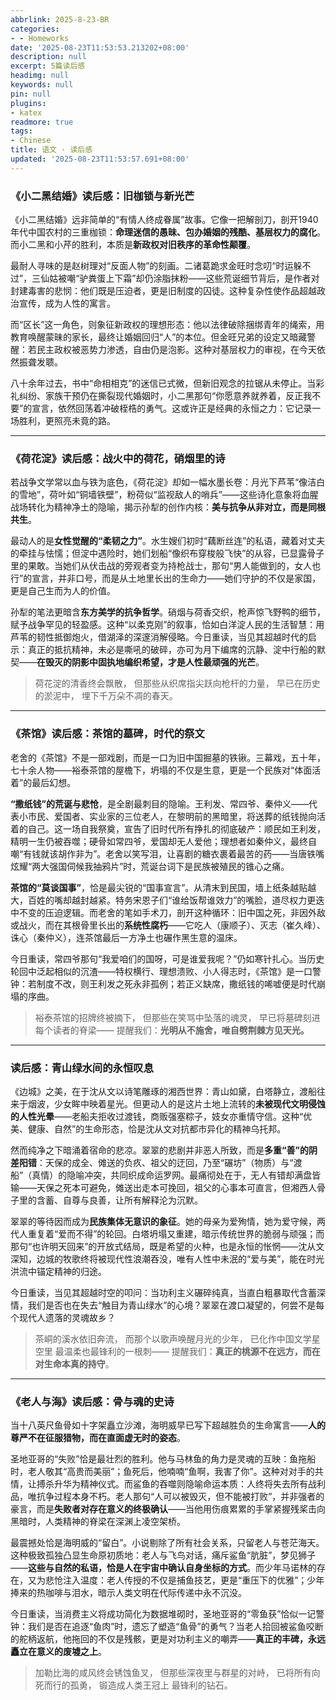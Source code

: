 ```yaml
---
abbrlink: 2025-8-23-BR
categories:
- - Homeworks
date: '2025-08-23T11:53:53.213202+08:00'
description: null
excerpt: 5篇读后感
headimg: null
keywords: null
pin: null
plugins:
- katex
readmore: true
tags:
- Chinese
title: 语文 · 读后感
updated: '2025-08-23T11:53:57.691+08:00'
---
```

### 《小二黑结婚》读后感：旧枷锁与新光芒

《小二黑结婚》远非简单的“有情人终成眷属”故事。它像一把解剖刀，剖开1940年代中国农村的三重枷锁：**命理迷信的愚昧、包办婚姻的残酷、基层权力的腐化**。而小二黑和小芹的胜利，本质是**新政权对旧秩序的革命性颠覆**。

最耐人寻味的是赵树理对“反面人物”的刻画。二诸葛跪求金旺时念叨“时运躲不过”，三仙姑被嘲“驴粪蛋上下霜”却仍涂脂抹粉——这些荒诞细节背后，是作者对封建毒害的悲悯：他们既是压迫者，更是旧制度的囚徒。这种复杂性使作品超越政治宣传，成为人性的寓言。

而“区长”这一角色，则象征新政权的理想形态：他以法律破除捆绑青年的绳索，用教育唤醒蒙昧的家长，最终让婚姻回归“人”的本位。但金旺兄弟的设定又暗藏警醒：若民主政权被恶势力渗透，自由仍是泡影。这种对基层权力的审视，在今天依然振聋发聩。

八十余年过去，书中“命相相克”的迷信已式微，但新旧观念的拉锯从未停止。当彩礼纠纷、家族干预仍在撕裂现代婚姻时，小二黑那句“你愿意养就养着，反正我不要”的宣言，依然回荡着冲破桎梏的勇气。这或许正是经典的永恒之力：它记录一场胜利，更照亮未竟的路。

---

### 《荷花淀》读后感：战火中的荷花，硝烟里的诗

若战争文学常以血与铁为底色，《荷花淀》却如一幅水墨长卷：月光下芦苇“像洁白的雪地”，荷叶如“铜墙铁壁”，粉荷似“监视敌人的哨兵”——这些诗化意象将血腥战场转化为精神净土的隐喻，揭示孙犁的创作内核：**美与抗争从非对立，而是同根共生**。

最动人的是**女性觉醒的“柔韧之力”**。水生嫂们初时“藕断丝连”的私语，藏着对丈夫的牵挂与怯懦；但淀中遇险时，她们划船“像织布穿梭般飞快”的从容，已显露骨子里的果敢。当她们从伏击战的旁观者变为持枪战士，那句“男人能做到的，女人也行”的宣言，并非口号，而是从土地里长出的生命力——她们守护的不仅是家国，更是自己生而为人的价值。

孙犁的笔法更暗含**东方美学的抗争哲学**。硝烟与荷香交织，枪声惊飞野鸭的细节，赋予战争罕见的轻盈感。这种“以柔克刚”的叙事，恰如白洋淀人民的生活智慧：用芦苇的韧性抵御炮火，借湖泽的深邃消解侵略。今日重读，当见其超越时代的启示：真正的抵抗精神，未必是嘶吼的破碎，亦可为月下编席的沉静、淀中行船的默契——**在毁灭的阴影中固执地编织希望，才是人性最顽强的光芒**。

> 荷花淀的清香终会飘散，
> 但那些从织席指尖跃向枪杆的力量，
> 早已在历史的淤泥中，
> 埋下千万朵不凋的春天。

---

### 《茶馆》读后感：茶馆的墓碑，时代的祭文

老舍的《茶馆》不是一部戏剧，而是一口为旧中国掘墓的铁锹。三幕戏，五十年，七十余人物——裕泰茶馆的屋檐下，坍塌的不仅是生意，更是一个民族对“体面活着”的最后幻想。

**“撒纸钱”的荒诞与悲怆**，是全剧最刺目的隐喻。王利发、常四爷、秦仲义——代表小市民、爱国者、实业家的三位老人，在黎明前的黑暗里，将送葬的纸钱抛向活着的自己。这一场自我祭奠，宣告了旧时代所有挣扎的彻底破产：顺民如王利发，精明一生仍被吞噬；硬骨如常四爷，爱国却无人爱他；理想者如秦仲义，最终自嘲“有钱就该胡作非为”。老舍以笑写泪，让喜剧的糖衣裹着最苦的药——当唐铁嘴炫耀“两大强国伺候我抽鸦片”时，荒诞台词下是民族被殖民的锥心之痛。

**茶馆的“莫谈国事”**，恰是最尖锐的“国事宣言”。从清末到民国，墙上纸条越贴越大，百姓的嘴却越封越紧。特务宋恩子们“谁给饭帮谁效力”的嘴脸，道尽权力更迭中不变的压迫逻辑。而老舍的笔如手术刀，剖开这种循环：旧中国之死，非因外敌或战火，而在其根骨里长出的**系统性腐朽**——它吃人（康顺子）、灭志（崔久峰）、诛心（秦仲义），连茶馆最后一方净土也碾作黑生意的温床。

今日重读，常四爷那句“我爱咱们的国呀，可是谁爱我呢？”仍如寒针扎心。当历史轮回中泛起相似的沉渣——特权横行、理想溃败、小人得志时，《茶馆》是一口警钟：若制度不改，则王利发之死永非孤例；若正义缺席，撒纸钱的唏嘘便是时代崩塌的序曲。

> 裕泰茶馆的招牌终被摘下，
> 但那些在笑骂中坠落的魂灵，
> 早已将墓碑刻进每个读者的脊梁——
> 提醒我们：**光明从不施舍，唯自劈荆棘方见天光。**

---

### 读后感：青山绿水间的永恒叹息

《边城》之美，在于沈从文以诗笔雕琢的湘西世界：青山如黛，白塔静立，渡船往来于烟波，少女眸中映着星光。但更动人的是这片土地上流转的**未被现代文明侵蚀的人性光晕**——老船夫拒收过渡钱，商贩强塞粽子，妓女亦重情守信。这种“优美、健康、自然”的生命形态，恰是沈从文对抗都市异化的精神乌托邦。

然而纯净之下暗涌着宿命的悲凉。翠翠的悲剧并非恶人所致，而是**多重“善”的阴差阳错**：天保的成全、傩送的负疚、祖父的迂回，乃至“碾坊”（物质）与“渡船”（真情）的隐喻冲突，共同织成命运罗网。最痛彻处在于，无人有错却满盘皆输——天保之死本可避免，傩送出走本可挽回，祖父的心事本可直言，但湘西人骨子里的含蓄、自尊与良善，让所有解释沦为沉默。

翠翠的等待因而成为**民族集体无意识的象征**。她的母亲为爱殉情，她为爱守候，两代人重复着“爱而不得”的轮回。白塔坍塌又重建，暗示传统世界的脆弱与顽强；而那句“也许明天回来”的开放式结局，既是希望的火种，也是永恒的怅惘——沈从文深知，边城的牧歌终将被现代性浪潮吞没，唯有人性中未泯的“爱与美”，能在时光洪流中锚定精神的归途。

今日重读，当见其超越时空的叩问：当功利主义碾碎纯真，当直白粗暴取代含蓄深情，我们是否也在失去“触目为青山绿水”的心境？翠翠在渡口凝望的，何尝不是每个现代人遗落的灵魂故乡？

> 茶峒的溪水依旧奔流，
> 而那个以歌声唤醒月光的少年，
> 已化作中国文学星空里
> 最温柔也最锋利的一根刺——
> 提醒我们：**真正的桃源不在远方，而在对生命本真的持守**。

---

### 《老人与海》读后感：骨与魂的史诗

当十八英尺鱼骨如十字架矗立沙滩，海明威早已写下超越胜负的生命寓言——**人的尊严不在征服猎物，而在直面虚无时的姿态**。

圣地亚哥的“失败”恰是最壮烈的胜利。他与马林鱼的角力是灵魂的互映：鱼拖船时，老人敬其“高贵而美丽”；鱼死后，他喃喃“鱼啊，我害了你”。这种对对手的共情，让搏杀升华为精神仪式。而鲨鱼的吞噬则隐喻命运本质：人终将失去所有战利品，唯抗争过程本身不朽。老人那句“人可以被毁灭，但不能被打败”，并非强者的豪言，而是**失败者对存在意义的终极确认**——当他用伤痕累累的手掌紧握残桨击向黑暗时，人类精神的脊梁在深渊上凌空架桥。

最震撼处恰是海明威的“留白”。小说剔除了所有社会关系，只留老人与苍茫海天。这种极致孤独凸显生命原初质地：老人与飞鸟对话，痛斥鲨鱼“肮脏”，梦见狮子——**这些与自然的私语，恰是人在宇宙中确认自身坐标的方式**。而少年马诺林的存在，又为悲怆注入温度：老人传授的不仅是捕鱼技艺，更是“重压下的优雅”；少年捧来的热咖啡与泪水，暗示人类文明在代际传递中永不沉没。

今日重读，当消费主义将成功简化为数据堆砌时，圣地亚哥的“零鱼获”恰似一记警钟：我们是否在追逐“鱼肉”时，遗忘了塑造“鱼骨”的勇气？当老人拾回被鲨鱼咬断的舵柄返航，他拖回的不仅是残骸，更是对功利主义的嘲弄——**真正的丰碑，永远矗立在意义的废墟之上**。

> 加勒比海的咸风终会锈蚀鱼叉，
> 但那些深夜里与群星的对峙，
> 已将所有向死而行的孤勇，
> 锻造成人类王冠上
> 最锋利的钻石。
